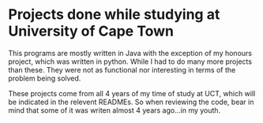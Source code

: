 Projects done while studying at University of Cape Town
=======================================================

This programs are mostly written in Java with the exception of my honours project, which was written in python.
While I had to do many more projects than these. They were not as functional nor interesting in terms of the problem being solved.

These projects come from all 4 years of my time of study at UCT, which will be indicated in the relevent READMEs. So when reviewing the code, bear in mind that some of it was writen almost 4 years ago...in my youth.
